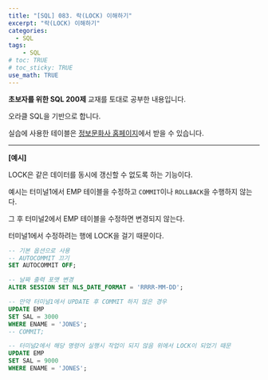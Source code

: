 ```yaml
---
title: "[SQL] 083. 락(LOCK) 이해하기"
excerpt: "락(LOCK) 이해하기"
categories: 
  - SQL
tags: 
    - SQL
# toc: TRUE
# toc_sticky: TRUE
use_math: TRUE
---
```


**초보자를 위한 SQL 200제** 교재를 토대로 공부한 내용입니다.

오라클 SQL을 기반으로 합니다.

실습에 사용한 테이블은 [정보문화사 홈페이지](http://infopub.co.kr/index.asp)에서 받을 수 있습니다.

---

**[예시]**

LOCK은 같은 데이터를 동시에 갱신할 수 없도록 하는 기능이다.

예시는 터미널1에서 EMP 테이블을 수정하고 `COMMIT`이나 `ROLLBACK`을 수행하지 않는다.

그 후 터미널2에서 EMP 테이블을 수정하면 변경되지 않는다.

터미널1에서 수정하려는 행에 LOCK을 걸기 때문이다.

```sql
-- 기본 옵션으로 사용
-- AUTOCOMMIT 끄기
SET AUTOCOMMIT OFF;

-- 날짜 출력 포맷 변경
ALTER SESSION SET NLS_DATE_FORMAT = 'RRRR-MM-DD';
```

```sql
-- 만약 터미널1에서 UPDATE 후 COMMIT 하지 않은 경우
UPDATE EMP
SET SAL = 3000
WHERE ENAME = 'JONES';
-- COMMIT;

-- 터미널2에서 해당 명령어 실행시 작업이 되지 않음 위에서 LOCK이 되었기 때문
UPDATE EMP
SET SAL = 9000
WHERE ENAME = 'JONES';
```
